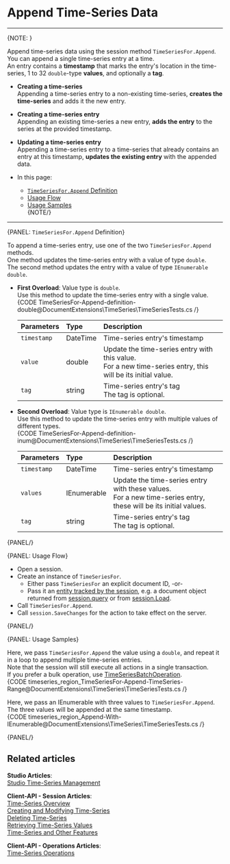 ﻿# Append Time-Series Data

---

{NOTE: }

Append time-series data using the session method `TimeSeriesFor.Append`.  
You can append a single time-series entry at a time.  
An entry contains a **timestamp** that marks the entry's location in the 
time-series, 1 to 32 `double`-type **values**, and optionally a **tag**.  

* **Creating a time-series**  
  Appending a time-series entry to a non-existing time-series, 
  **creates the time-series** and adds it the new entry.  
* **Creating a time-series entry**  
  Appending an existing time-series a new entry, **adds the entry** 
  to the series at the provided timestamp.  
* **Updating a time-series entry**  
  Appending a time-series entry to a time-series that already contains 
  an entry at this timestamp, **updates the existing entry** with the 
  appended data. 

* In this page:  
   * [`TimeSeriesFor.Append` Definition](../../../../document-extensions/timeseries/client-api/session-methods/append-ts-data#timeseriesfor.append-definition)  
   * [Usage Flow](../../../../document-extensions/timeseries/client-api/session-methods/append-ts-data#usage-flow)  
   * [Usage Samples](../../../../document-extensions/timeseries/client-api/session-methods/append-ts-data#usage-samples)  
{NOTE/}

---

{PANEL: `TimeSeriesFor.Append` Definition}

To append a time-series entry, use one of the two `TimeSeriesFor.Append` methods.  
One method updates the time-series entry with a value of type `double`.  
The second method updates the entry with a value of type `IEnumerable double`.  

* **First Overload**: Value type is `double`.  
  Use this method to update the time-series entry with a single value.  
     {CODE TimeSeriesFor-Append-definition-double@DocumentExtensions\TimeSeries\TimeSeriesTests.cs /}

     | Parameters | Type | Description |
     |:-------------|:-------------|:-------------|
     | `timestamp` | DateTime | Time-series entry's timestamp |
     | `value` | double | Update the time-series entry with this value. <br> For a new time-series entry, this will be its initial value. |
     | `tag` | string | Time-series entry's tag <br> The tag is optional. |

* **Second Overload**: Value type is `IEnumerable double`.  
  Use this method to update the time-series entry with multiple values 
  of different types.  
     {CODE TimeSeriesFor-Append-definition-inum@DocumentExtensions\TimeSeries\TimeSeriesTests.cs /}

     | Parameters | Type | Description |
     |:-------------|:-------------|:-------------|
     | `timestamp` | DateTime | Time-series entry's timestamp |
     | `values` | IEnumerable<double> | Update the time-series entry with these values. <br> For a new time-series entry, these will be its initial values. |
     | `tag` | string | Time-series entry's tag <br> The tag is optional. |

{PANEL/}

{PANEL: Usage Flow}

* Open a session.  
* Create an instance of `TimeSeriesFor`.  
    * Either pass `TimeSeriesFor` an explicit document ID, -or-  
    * Pass it an [entity tracked by the session](../../../client-api/session/loading-entities), e.g. a document object returned from [session.query](../../../client-api/session/querying/how-to-query) or from [session.Load](../../../client-api/session/loading-entities#load).  
* Call `TimeSeriesFor.Append`.  
* Call `session.SaveChanges` for the action to take effect on the server.  

{PANEL/}

{PANEL: Usage Samples}

Here, we pass `TimeSeriesFor.Append` the value using a `double`, 
and repeat it in a loop to append multiple time-series entries.  
Note that the session will still execute all actions in a single transaction.  
If you prefer a bulk operation, use 
[TimeSeriesBatchOperation](../../../document-extensions/timeseries/client-api/api-overview#managing-time-series-using-store-operations).  
{CODE timeseries_region_TimeSeriesFor-Append-TimeSeries-Range@DocumentExtensions\TimeSeries\TimeSeriesTests.cs /}  

Here, we pass an IEnumerable with three values to `TimeSeriesFor.Append`.  
The three values will be appended at the same timestamp.  
{CODE timeseries_region_Append-With-IEnumerable@DocumentExtensions\TimeSeries\TimeSeriesTests.cs /}

{PANEL/}

## Related articles
**Studio Articles**:  
[Studio Time-Series Management]()  

**Client-API - Session Articles**:  
[Time-Series Overview]()  
[Creating and Modifying Time-Series]()  
[Deleting Time-Series]()  
[Retrieving Time-Series Values]()  
[Time-Series and Other Features]()  

**Client-API - Operations Articles**:  
[Time-Series Operations]()  
